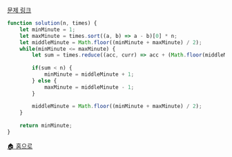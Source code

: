 [문제 링크](https://school.programmers.co.kr/learn/courses/30/lessons/43238)

```javascript
function solution(n, times) {
    let minMinute = 1;
    let maxMinute = times.sort((a, b) => a - b)[0] * n;
    let middleMinute = Math.floor((minMinute + maxMinute) / 2);
    while(minMinute <= maxMinute) {
        let sum = times.reduce((acc, curr) => acc + (Math.floor(middleMinute / curr)), 0);
        
        if(sum < n) {
            minMinute = middleMinute + 1;
        } else {
            maxMinute = middleMinute - 1;
        }
        
        middleMinute = Math.floor((minMinute + maxMinute) / 2);
    }
    
    return minMinute;
}
```

[🏠 홈으로](/README.md) 